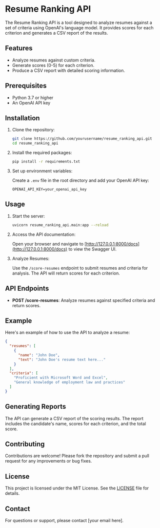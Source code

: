# Resume Ranking API

The Resume Ranking API is a tool designed to analyze resumes against a set of criteria using OpenAI's language model. It provides scores for each criterion and generates a CSV report of the results.

## Features

- Analyze resumes against custom criteria.
- Generate scores (0-5) for each criterion.
- Produce a CSV report with detailed scoring information.

## Prerequisites

- Python 3.7 or higher
- An OpenAI API key

## Installation

1. Clone the repository:

   ```bash
   git clone https://github.com/yourusername/resume_ranking_api.git
   cd resume_ranking_api
   ```

2. Install the required packages:

   ```bash
   pip install -r requirements.txt
   ```

3. Set up environment variables:

   Create a `.env` file in the root directory and add your OpenAI API key:

   ```
   OPENAI_API_KEY=your_openai_api_key
   ```

## Usage

1. Start the server:

   ```bash
   uvicorn resume_ranking_api.main:app --reload
   ```

2. Access the API documentation:

   Open your browser and navigate to [http://127.0.0.1:8000/docs](http://127.0.0.1:8000/docs) to view the Swagger UI.

3. Analyze Resumes:

   Use the `/score-resumes` endpoint to submit resumes and criteria for analysis. The API will return scores for each criterion.

## API Endpoints

- **POST /score-resumes**: Analyze resumes against specified criteria and return scores.

## Example

Here's an example of how to use the API to analyze a resume:

```json
{
  "resumes": [
    {
      "name": "John Doe",
      "text": "John Doe's resume text here..."
    }
  ],
  "criteria": [
    "Proficient with Microsoft Word and Excel",
    "General knowledge of employment law and practices"
  ]
}
```

## Generating Reports

The API can generate a CSV report of the scoring results. The report includes the candidate's name, scores for each criterion, and the total score.

## Contributing

Contributions are welcome! Please fork the repository and submit a pull request for any improvements or bug fixes.

## License

This project is licensed under the MIT License. See the [LICENSE](LICENSE) file for details.

## Contact

For questions or support, please contact [your email here].
